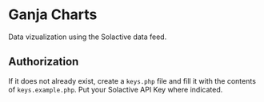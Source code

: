 # Ganja Charts
Data vizualization using the Solactive data feed.

## Authorization
If it does not already exist, create a `keys.php` file and fill it with the contents of `keys.example.php`. Put your Solactive API Key where indicated.